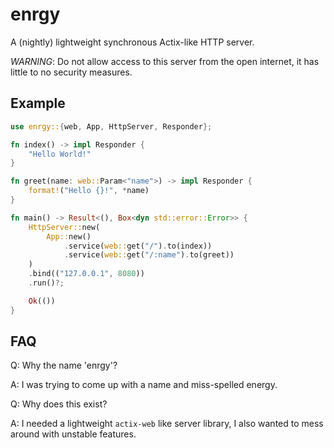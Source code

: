 # enrgy

A (nightly) lightweight synchronous Actix-like HTTP server.

*WARNING*: Do not allow access to this server from the open internet, it has little to no security measures.

## Example

```rust
use enrgy::{web, App, HttpServer, Responder};

fn index() -> impl Responder {
    "Hello World!"
}

fn greet(name: web::Param<"name">) -> impl Responder {
    format!("Hello {}!", *name)
}

fn main() -> Result<(), Box<dyn std::error::Error>> {
    HttpServer::new(
        App::new()
            .service(web::get("/").to(index))
            .service(web::get("/:name").to(greet))
    )
    .bind(("127.0.0.1", 8080))
    .run()?;

    Ok(())
}
```

## FAQ

Q: Why the name 'enrgy'?

A: I was trying to come up with a name and miss-spelled energy.

Q: Why does this exist?

A: I needed a lightweight `actix-web` like server library, I also wanted to mess around with unstable features.

